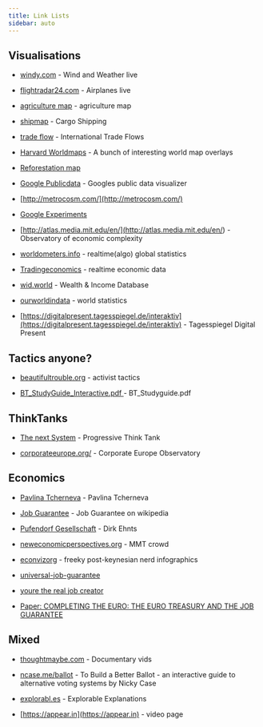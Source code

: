 ```yaml
---
title: Link Lists
sidebar: auto
---
```


## Visualisations

* [windy.com](https://windy.com) - Wind and Weather live
* [flightradar24.com](https://flightradar24.com) - Airplanes live 

* [agriculture map](https://map.onesoil.ai/2018/) - agriculture map

* [shipmap](https://shipmap.org) - Cargo Shipping 

* [trade flow](https://visualcapitalist.com/interactive-mapping-flow-international-trade) - International Trade Flows
* [Harvard Worldmaps](http://worldmap.harvard.edu) - A bunch of interesting world map overlays

* [Reforestation map](https://www.crowtherlab.com/maps-2/)

* [Google Publicdata](https://www.google.com/publicdata/directory) - Googles public data visualizer

- [http://metrocosm.com/](http://metrocosm.com/)

- [Google Experiments](https://experiments.withgoogle.com/experiments)

* [http://atlas.media.mit.edu/en/](<http://atlas.media.mit.edu/en/>) - Observatory of economic complexity

* [worldometers.info](http://www.worldometers.info/) - realtime(algo) global statistics

* [Tradingeconomics](https://tradingeconomics.com) - realtime economic data

* [wid.world](https://wid.world) - Wealth & Income Database

* [ourworldindata](https://ourworldindata.org) - world statistics

* [https://digitalpresent.tagesspiegel.de/interaktiv](https://digitalpresent.tagesspiegel.de/interaktiv) - Tagesspiegel Digital Present

## Tactics anyone?

* [beautifultrouble.org](http://beautifultrouble.org/all-modules/) - activist tactics

* [BT_StudyGuide_Interactive.pdf ](http://beautifultrouble.org/wp-content/uploads/2016/04/BT_StudyGuide_Interactive.pdf) - BT_Studyguide.pdf

## ThinkTanks

- [The next System](https://thenextsystem.org/) - Progressive Think Tank

* [corporateeurope.org/](https://corporateeurope.org/) - Corporate Europe Observatory 

## Economics

* [Pavlina Tcherneva](https://www.pavlina-tcherneva.net/) - Pavlina Tcherneva

* [Job Guarantee](https://en.wikipedia.org/wiki/Job_guarantee) - Job Guarantee on wikipedia 

* [Pufendorf Gesellschaft](https://www.pufendorf-gesellschaft.org/) - Dirk Ehnts

* [neweconomicperspectives.org](https://neweconomicperspectives.org) - MMT crowd

* [econvizorg](http://econviz.org/) - freeky post-keynesian nerd infographics

* [universal-job-guarantee](https://americanaffairsjournal.org/2017/11/universal-job-guarantee/)

* [youre the real job creator](https://nplusonemag.com/online-only/online-only/youre-the-real-job-creator/)

* [Paper: COMPLETING THE EURO: THE EURO TREASURY AND THE JOB GUARANTEE](http://revistaeconomiacritica.org/sites/default/files/9-CruzHidalgo-Ehnst-Tcherneva_Completing-the-Euro.pdf)


## Mixed

* [thoughtmaybe.com](https://thoughtmaybe.com) - Documentary vids 

* [ncase.me/ballot](http://ncase.me/ballot/) - To Build a Better Ballot - an interactive guide to alternative voting systems by Nicky Case 

* [explorabl.es](http://explorabl.es/) - Explorable Explanations 

* [https://appear.in](https://appear.in) - video page 
